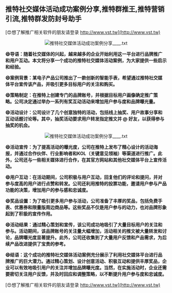 ## **推特社交媒体活动成功案例分享,推特群推王,推特营销引流,推特群发防封号助手**

[😍想了解推广相关软件的朋友请登录 http://www.vst.tw](http://www.vst.tw)

 <center><img src="https://vst.tw/MP4/tuiguang/png/1.png" alt="推特社交媒体活动成功案例分享____.txt"></center>

**😄导语：随着社交媒体的兴起，越来越多的企业开始利用这一平台进行品牌推广和用户互动。本文将分享一个成功的推特社交媒体活动案例，为大家提供一些启示和经验。**

**😄案例背景：某电子产品公司推出了一款创新的智能手表，希望通过推特社交媒体平台宣传该产品，并吸引更多目标用户的关注和购买。**

**😄策略制定：在推特上创建专门的品牌账号，并根据目标用户画像确定推广策略。公司决定通过举办一系列有奖互动活动来增加用户参与度和品牌曝光量。**

**😄活动设计：公司设计了几个创意独特的活动，包括线上抽奖、用户故事分享和互动话题讨论等。其中，抽奖活动要求用户转发指定推文并 @ 好友，以获得参与抽奖的机会。**

 <center><img src="https://vst.tw/MP4/tuiguang/png/0.png" alt="推特社交媒体活动成功案例分享____.txt"></center>

**😄活动宣传：为了提高活动的曝光度，公司在推特上发布了精心设计的活动海报，并通过合作伙伴、行业影响者和KOL（关键意见领袖）等渠道进行推广。此外，公司还与一些相关媒体进行合作，在其官方网站和其他社交媒体平台上宣传活动。**

**😄用户互动：在活动期间，公司积极与用户互动，回复他们的评论和提问，并对参与度高的用户进行点赞和转发。公司还利用推特的投票功能，邀请用户参与产品功能的决策，增加用户的参与感和忠诚度。**

**😄奖品设置：为了吸引更多用户参与活动，公司准备了丰厚的奖品，包括免费手表、优惠券和限量版周边商品等。这些奖品不仅是用户参与的动力，也对品牌形象起到了积极的宣传作用。**

**😄活动结果：通过精心策划和宣传，该公司成功地吸引了大量目标用户的关注和参与。活动期间，该品牌账号的关注量大幅增加，活动相关的推文被大量转发和讨论，品牌曝光度显著提升。此外，公司还收集到了大量用户反馈和产品需求，为后续产品改进提供了宝贵的参考。**

**😄结语：这个成功的推特社交媒体活动案例充分展示了利用社交媒体平台进行品牌推广的巨大潜力。通过精心策划、设计创意活动、积极互动和提供丰厚奖品，企业可以有效地吸引用户的关注并增加品牌曝光度。当然，在实施活动时，企业还需要密切关注用户反馈，并及时回应和调整策略，以不断提升用户参与度和忠诚度。**

[😍想了解推广相关软件的朋友请登录 http://www.vst.tw](http://www.vst.tw)



